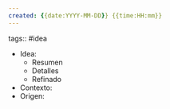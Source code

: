 ```yaml
---
created: {{date:YYYY-MM-DD}} {{time:HH:mm}}
---
```

tags:: #idea 

-   Idea:
    -   Resumen
    -   Detalles
    -   Refinado
-   Contexto:
-   Origen: